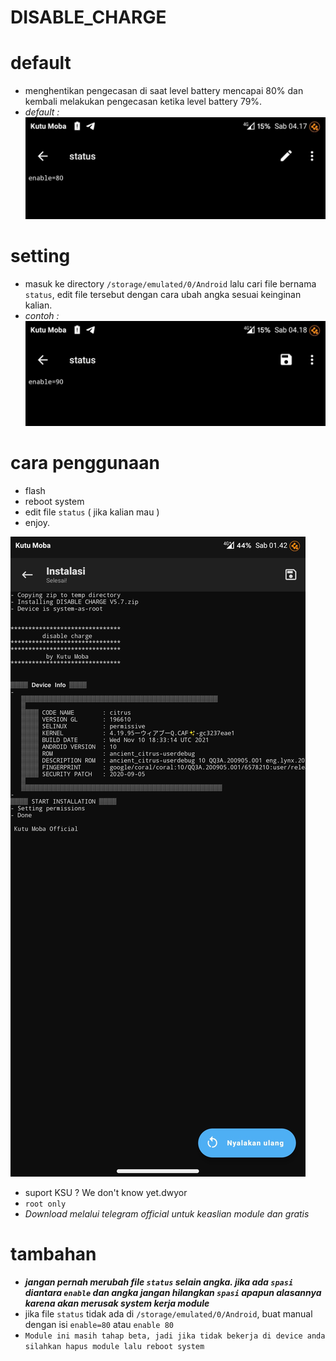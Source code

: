 # DISABLE_CHARGE

# default
- menghentikan pengecasan di saat level battery mencapai 80% dan kembali melakukan pengecasan ketika level battery 79%.
- *default :*
  ![alt text](https://github.com/KutuMobaa/DISABLE_CHARGE/blob/main/Screenshot_20240210-041738146.jpg?raw=true)
# setting
- masuk ke directory `/storage/emulated/0/Android` lalu cari file bernama `status`, edit file tersebut dengan cara ubah angka sesuai keinginan kalian.
- *contoh :*
![alt text](https://github.com/KutuMobaa/DISABLE_CHARGE/blob/main/Screenshot_20240210-041817242.jpg?raw=true)

# cara penggunaan
- flash
- reboot system
- edit file `status` ( jika kalian mau )
- enjoy.


![alt text](https://github.com/KutuMobaa/DISABLE_CHARGE/blob/main/Screenshot_20240210-014203823.jpg?raw=true)


- suport KSU ? We don't know yet.dwyor
- `root only`
- *Download melalui telegram official untuk keaslian module dan gratis*



# tambahan
- ***jangan pernah merubah file `status` selain angka. jika ada `spasi` diantara `enable` dan angka jangan hilangkan `spasi` apapun alasannya karena akan merusak system kerja module***
- jika file `status` tidak ada di `/storage/emulated/0/Android`, buat manual dengan isi `enable=80` atau `enable 80`
- `Module ini masih tahap beta, jadi jika tidak bekerja di device anda silahkan hapus module lalu reboot system`
